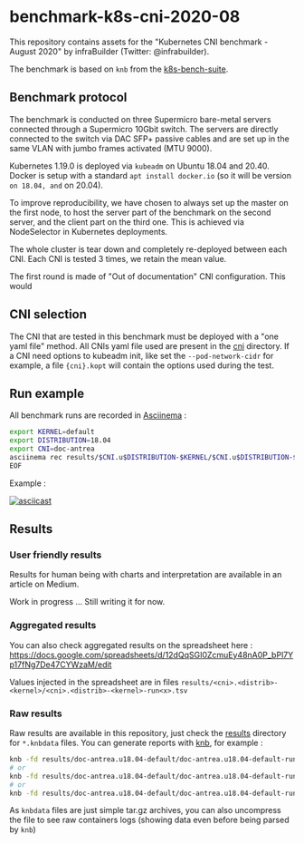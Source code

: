 # benchmark-k8s-cni-2020-08

This repository contains assets for the "Kubernetes CNI benchmark - August 2020" by infraBuilder (Twitter: @infrabuilder).

The benchmark is based on `knb` from the [k8s-bench-suite](https://github.com/InfraBuilder/k8s-bench-suite).

## Benchmark protocol

The benchmark is conducted on three Supermicro bare-metal servers connected through a Supermicro 10Gbit switch. 
The servers are directly connected to the switch via DAC SFP+ passive cables and are set up in the same VLAN with jumbo frames activated (MTU 9000).

Kubernetes 1.19.0 is deployed via `kubeadm` on Ubuntu 18.04 and 20.40. Docker is setup with a standard `apt install docker.io` (so it will be version `` on 18.04, and `` on 20.04).

To improve reproducibility, we have chosen to always set up the master on the first node, to host the server part of the benchmark on the second server, and the client part on the third one. This is achieved via NodeSelector in Kubernetes deployments. 

The whole cluster is tear down and completely re-deployed between each CNI. Each CNI is tested 3 times, we retain the mean value.

The first round is made of "Out of documentation" CNI configuration. This would

## CNI selection

The CNI that are tested in this benchmark must be deployed with a "one yaml file" method. All CNIs yaml file used are present in the [cni](cni) directory. If a CNI need options to kubeadm init, like set the `--pod-network-cidr` for example, a file `{cni}.kopt` will contain the options used during the test.

## Run example

All benchmark runs are recorded in [Asciinema](https://asciinema.org/) :

```bash
export KERNEL=default
export DISTRIBUTION=18.04
export CNI=doc-antrea
asciinema rec results/$CNI.u$DISTRIBUTION-$KERNEL/$CNI.u$DISTRIBUTION-$KERNEL.cast -i 3 -c "./benchmark.sh"
EOF
```

Example :

[![asciicast](https://asciinema.org/a/NXrptSXsjqEeYQn4Hg1R7gb5O.png)](https://asciinema.org/a/NXrptSXsjqEeYQn4Hg1R7gb5O)

## Results 

### User friendly results 

Results for human being with charts and interpretation are available in an article on Medium. 

Work in progress ... Still writing it for now.

### Aggregated results

You can also check aggregated results on the spreadsheet here :
https://docs.google.com/spreadsheets/d/12dQqSGI0ZcmuEy48nA0P_bPl7Yp17fNg7De47CYWzaM/edit

Values injected in the spreadsheet are in files `results/<cni>.<distrib>-<kernel>/<cni>.<distrib>-<kernel>-run<x>.tsv`

### Raw results

Raw results are available in this repository, just check the [results](results) directory for `*.knbdata` files. 
You can generate reports with [knb](https://github.com/InfraBuilder/k8s-bench-suite), for example :

```bash
knb -fd results/doc-antrea.u18.04-default/doc-antrea.u18.04-default-run1.knbdata -o text
# or
knb -fd results/doc-antrea.u18.04-default/doc-antrea.u18.04-default-run1.knbdata -o json
# or
knb -fd results/doc-antrea.u18.04-default/doc-antrea.u18.04-default-run1.knbdata -o yaml
```

As `knbdata` files are just simple tar.gz archives, you can also uncompress the file to see raw containers logs (showing data even before being parsed by `knb`)
